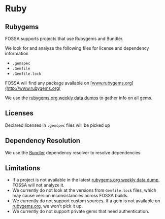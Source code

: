 # Ruby

## Rubygems

FOSSA supports projects that use Rubygems and Bundler.

We look for and analyze the following files for license and dependency information
 - `.gemspec`
 - `.Gemfile`
 - `.Gemfile.lock`

FOSSA will find any package available on [www.rubygems.org](http://www.rubygems.org)

We use the [rubygems.org weekly data dumps](https://rubygems.org/pages/data) to gather info on all gems.

## Licenses

Declared licenses in `.gemspec` files will be picked up

## Dependency Resolution

We use the [Bundler](www.bundler.io) dependency resolver to resolve dependencies


## Limitations

 - If a project is not available in the latest [rubygems.org weekly data dump](https://rubygems.org/pages/data), FOSSA will not analyze it.
 - We currently do not look at the versions from `Gemfile.lock` files, which may cause version inconsistancies across FOSSA builds.
 - We currently do not support custom sources. If a gem is not available on [rubygems.org](http://www.rubygems.org), we won't pick it up.
 - We currently do not support private gems that need authentication.